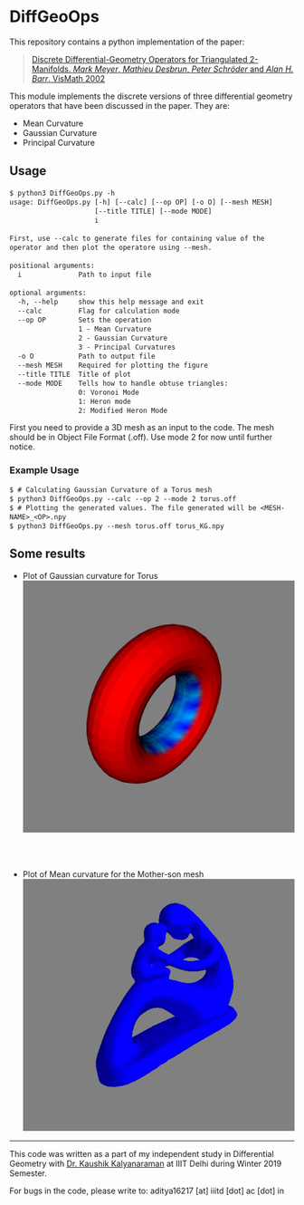 # DiffGeoOps

This repository contains a python implementation of the paper:

>[Discrete Differential-Geometry Operators for Triangulated 2-Manifolds. *Mark Meyer*, *Mathieu Desbrun*, *Peter Schröder* and *Alan H. Barr*. VisMath 2002](http://www.multires.caltech.edu/pubs/diffGeoOps.pdf)

This module implements the discrete versions of three differential geometry operators that have been discussed in the paper. They are:

- Mean Curvature
- Gaussian Curvature
- Principal Curvature

## Usage

```
$ python3 DiffGeoOps.py -h
usage: DiffGeoOps.py [-h] [--calc] [--op OP] [-o O] [--mesh MESH]
                     [--title TITLE] [--mode MODE]
                     i

First, use --calc to generate files for containing value of the
operator and then plot the operatore using --mesh.

positional arguments:
  i              Path to input file

optional arguments:
  -h, --help     show this help message and exit
  --calc         Flag for calculation mode
  --op OP        Sets the operation
                 1 - Mean Curvature
                 2 - Gaussian Curvature
                 3 - Principal Curvatures
  -o O           Path to output file
  --mesh MESH    Required for plotting the figure
  --title TITLE  Title of plot
  --mode MODE    Tells how to handle obtuse triangles:
                 0: Voronoi Mode
                 1: Heron mode
                 2: Modified Heron Mode
```


First you need to provide a 3D mesh as an input to the code. The mesh should be in Object File Format (.off).
Use mode 2 for now until further notice.

### Example Usage

```
$ # Calculating Gaussian Curvature of a Torus mesh
$ python3 DiffGeoOps.py --calc --op 2 --mode 2 torus.off
$ # Plotting the generated values. The file generated will be <MESH-NAME>_<OP>.npy
$ python3 DiffGeoOps.py --mesh torus.off torus_KG.npy
```

## Some results
- Plot of Gaussian curvature for Torus
![Gaussian curvature for Torus](img/torus_KG.png?raw=true "Gaussian curvature of Torus")

<br> <br>
- Plot of Mean curvature for the Mother-son mesh
![Mean curvature for Mother-son mesh](img/mother.png "Mean curvature plot for Mother-son mesh")


- - -

This code was written as a part of my independent study in Differential Geometry with [Dr. Kaushik Kalyanaraman](https://www.iiitd.ac.in/kaushik) at IIIT Delhi during Winter 2019 Semester. 

For bugs in the code, please write to: aditya16217 [at] iiitd [dot] ac [dot] in


